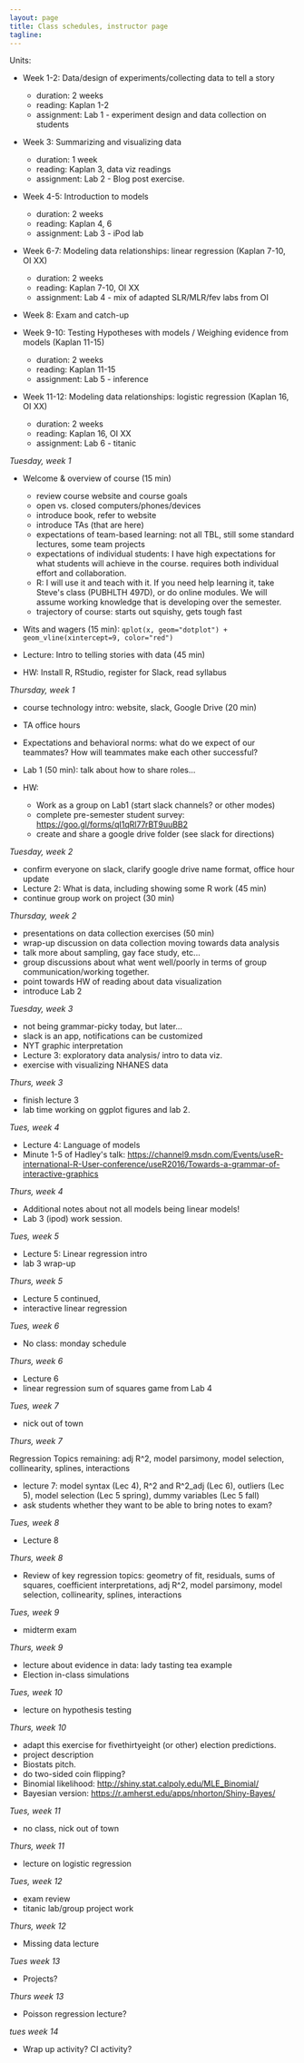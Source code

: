 ```yaml
---
layout: page
title: Class schedules, instructor page
tagline: 
---
```


Units:

 - Week 1-2: Data/design of experiments/collecting data to tell a story

    - duration: 2 weeks
    - reading: Kaplan 1-2
    - assignment: Lab 1 - experiment design and data collection on students

 - Week 3: Summarizing and visualizing data 

    - duration: 1 week
    - reading: Kaplan 3, data viz readings
    - assignment: Lab 2 - Blog post exercise.

 - Week 4-5: Introduction to models 

    - duration: 2 weeks
    - reading: Kaplan 4, 6
    - assignment: Lab 3 - iPod lab

 - Week 6-7: Modeling data relationships: linear regression (Kaplan 7-10, OI XX)

    - duration: 2 weeks
    - reading: Kaplan 7-10, OI XX
    - assignment: Lab 4  - mix of adapted SLR/MLR/fev labs from OI

 - Week 8: Exam and catch-up

 - Week 9-10: Testing Hypotheses with models / Weighing evidence from models (Kaplan 11-15)

    - duration: 2 weeks
    - reading: Kaplan 11-15
    - assignment: Lab 5 - inference 

 - Week 11-12: Modeling data relationships: logistic regression (Kaplan 16, OI XX)
    - duration: 2 weeks
    - reading: Kaplan 16, OI XX
    - assignment: Lab 6 - titanic


_Tuesday, week 1_

 - Welcome & overview of course  (15 min)
    - review course website and course goals
    - open vs. closed computers/phones/devices
    - introduce book, refer to website
    - introduce TAs (that are here)
    - expectations of team-based learning: not all TBL, still some standard lectures, some team projects
    - expectations of individual students: I have high expectations for what students will achieve in the course. requires both individual effort and collaboration.
    - R: I will use it and teach with it. If you need help learning it, take Steve's class (PUBHLTH 497D), or do online modules. We will assume working knowledge that is developing over the semester.
    - trajectory of course: starts out squishy, gets tough fast

 - Wits and wagers (15 min):
    `qplot(x, geom="dotplot") + geom_vline(xintercept=9, color="red")`

 - Lecture: Intro to telling stories with data (45 min)
 
 - HW: Install R, RStudio, register for Slack, read syllabus
 
_Thursday, week 1_

 - course technology intro: website, slack, Google Drive (20 min)
 - TA office hours 
 - Expectations and behavioral norms: what do we expect of our teammates? How will teammates make each other successful? 
 - Lab 1 (50 min): talk about how to share roles...
 
 - HW:
   - Work as a group on Lab1 (start slack channels? or other modes)
   - complete pre-semester student survey: https://goo.gl/forms/qI1qRl77rBT9uuBB2
   - create and share a google drive folder (see slack for directions)
 
_Tuesday, week 2_

 - confirm everyone on slack, clarify google drive name format, office hour update
 - Lecture 2: What is data, including showing some R work (45 min)
 - continue group work on project (30 min)
 
_Thursday, week 2_

 - presentations on data collection exercises (50 min)
 - wrap-up discussion on data collection moving towards data analysis
 - talk more about sampling, gay face study, etc...
 - group discussions about what went well/poorly in terms of group communication/working together.
 - point towards HW of reading about data visualization
 - introduce Lab 2
 
_Tuesday, week 3_

 - not being grammar-picky today, but later...
 - slack is an app, notifications can be customized
 - NYT graphic interpretation
 - Lecture 3: exploratory data analysis/ intro to data viz.
 - exercise with visualizing NHANES data

_Thurs, week 3_

 - finish lecture 3
 - lab time working on ggplot figures and lab 2.

_Tues, week 4_
 
 - Lecture 4: Language of models
 - Minute 1-5 of Hadley's talk:
 https://channel9.msdn.com/Events/useR-international-R-User-conference/useR2016/Towards-a-grammar-of-interactive-graphics

_Thurs, week 4_

 - Additional notes about not all models being linear models!
 - Lab 3 (ipod) work session.

_Tues, week 5_
 - Lecture 5: Linear regression intro
 - lab 3 wrap-up

_Thurs, week 5_
 - Lecture 5 continued, 
 - interactive linear regression

_Tues, week 6_

 - No class: monday schedule

_Thurs, week 6_

 - Lecture 6
 - linear regression sum of squares game from Lab 4

_Tues, week 7_

 - nick out of town

_Thurs, week 7_
 
 Regression Topics remaining: adj R^2, model parsimony, model selection, collinearity, splines, interactions
 
 - lecture 7: model syntax (Lec 4), R^2 and R^2_adj (Lec 6), outliers (Lec 5), model selection (Lec 5 spring), dummy variables (Lec 5 fall)
 - ask students whether they want to be able to bring notes to exam?

_Tues, week 8_

 - Lecture 8

_Thurs, week 8_

 - Review of key regression topics: geometry of fit, residuals, sums of squares, coefficient interpretations, adj R^2, model parsimony, model selection, collinearity, splines, interactions

 _Tues, week 9_

 - midterm exam

 _Thurs, week 9_

 - lecture about evidence in data: lady tasting tea example
 - Election in-class simulations

 _Tues, week 10_

  - lecture on hypothesis testing

 _Thurs, week 10_
 
 - adapt this exercise for fivethirtyeight (or other) election predictions. 
 - project description
 - Biostats pitch.
 - do two-sided coin flipping? 
 - Binomial likelihood: http://shiny.stat.calpoly.edu/MLE_Binomial/
 - Bayesian version: https://r.amherst.edu/apps/nhorton/Shiny-Bayes/

 _Tues, week 11_

 - no class, nick out of town

 _Thurs, week 11_

 - lecture on logistic regression

 _Tues, week 12_

 - exam review
 - titanic lab/group project work

 _Thurs, week 12_

 - Missing data lecture

 _Tues week 13_
 
 - Projects?

_Thurs week 13_

 - Poisson regression lecture?

_tues week 14_

 - Wrap up activity? CI activity?


